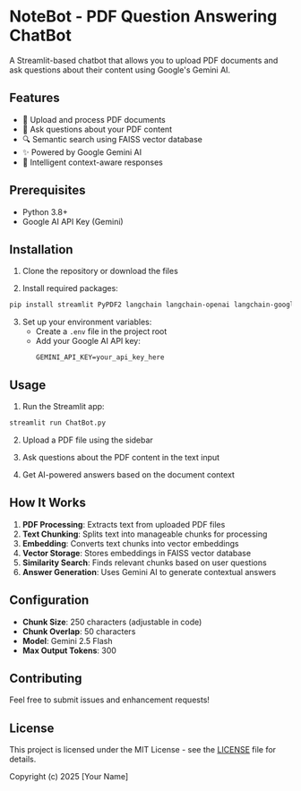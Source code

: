 # NoteBot - PDF Question Answering ChatBot

A Streamlit-based chatbot that allows you to upload PDF documents and ask questions about their content using Google's Gemini AI.

## Features

- 📄 Upload and process PDF documents
- 🤖 Ask questions about your PDF content
- 🔍 Semantic search using FAISS vector database
- ✨ Powered by Google Gemini AI
- 💬 Intelligent context-aware responses

## Prerequisites

- Python 3.8+
- Google AI API Key (Gemini)

## Installation

1. Clone the repository or download the files

2. Install required packages:
```bash
pip install streamlit PyPDF2 langchain langchain-openai langchain-google-genai langchain-community faiss-cpu
```

3. Set up your environment variables:
   - Create a `.env` file in the project root
   - Add your Google AI API key:
     ```
     GEMINI_API_KEY=your_api_key_here
     ```

## Usage

1. Run the Streamlit app:
```bash
streamlit run ChatBot.py
```

2. Upload a PDF file using the sidebar

3. Ask questions about the PDF content in the text input

4. Get AI-powered answers based on the document context

## How It Works

1. **PDF Processing**: Extracts text from uploaded PDF files
2. **Text Chunking**: Splits text into manageable chunks for processing
3. **Embedding**: Converts text chunks into vector embeddings
4. **Vector Storage**: Stores embeddings in FAISS vector database
5. **Similarity Search**: Finds relevant chunks based on user questions
6. **Answer Generation**: Uses Gemini AI to generate contextual answers

## Configuration

- **Chunk Size**: 250 characters (adjustable in code)
- **Chunk Overlap**: 50 characters
- **Model**: Gemini 2.5 Flash
- **Max Output Tokens**: 300

## Contributing

Feel free to submit issues and enhancement requests!

## License

This project is licensed under the MIT License - see the [LICENSE](LICENSE) file for details.

Copyright (c) 2025 [Your Name]
